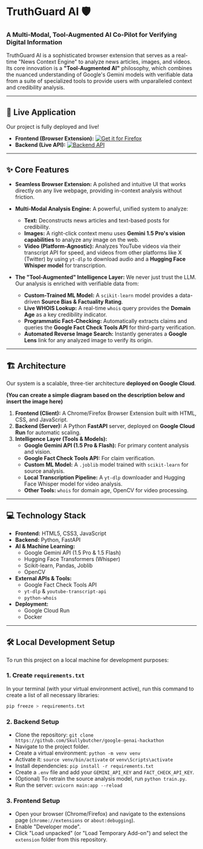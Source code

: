 # TruthGuard AI 🛡️

### A Multi-Modal, Tool-Augmented AI Co-Pilot for Verifying Digital Information

TruthGuard AI is a sophisticated browser extension that serves as a real-time "News Context Engine" to analyze news articles, images, and videos. Its core innovation is a **"Tool-Augmented AI"** philosophy, which combines the nuanced understanding of Google's Gemini models with verifiable data from a suite of specialized tools to provide users with unparalleled context and credibility analysis.

---

## 🚀 Live Application

Our project is fully deployed and live!

* **Frontend (Browser Extension):**
    [![Get it for Firefox](https://img.shields.io/badge/Get_it_for-Firefox-FF7139?style=for-the-badge&logo=firefox)](https://addons.mozilla.org/en-US/firefox/addon/truthguard-ai/)
* **Backend (Live API):**
    [![Backend API](https://img.shields.io/badge/Backend_API-Live-4285F4?style=for-the-badge&logo=google-cloud)](https://truth-guard-ai-309053470356.asia-south1.run.app/)

---


## ✨ Core Features

* **Seamless Browser Extension:** A polished and intuitive UI that works directly on any live webpage, providing in-context analysis without friction.

* **Multi-Modal Analysis Engine:** A powerful, unified system to analyze:
    * **Text:** Deconstructs news articles and text-based posts for credibility.
    * **Images:** A right-click context menu uses **Gemini 1.5 Pro's vision capabilities** to analyze any image on the web.
    * **Video (Platform-Agnostic):** Analyzes YouTube videos via their transcript API for speed, and videos from other platforms like X (Twitter) by using `yt-dlp` to download audio and a **Hugging Face Whisper model** for transcription.

* **The "Tool-Augmented" Intelligence Layer:** We never just trust the LLM. Our analysis is enriched with verifiable data from:
    * **Custom-Trained ML Model:** A `scikit-learn` model provides a data-driven **Source Bias & Factuality Rating**.
    * **Live WHOIS Lookup:** A real-time `whois` query provides the **Domain Age** as a key credibility indicator.
    * **Programmatic Fact-Checking:** Automatically extracts claims and queries the **Google Fact Check Tools API** for third-party verification.
    * **Automated Reverse Image Search:** Instantly generates a **Google Lens** link for any analyzed image to verify its origin.

---

## 🏗️ Architecture

Our system is a scalable, three-tier architecture **deployed on Google Cloud**.

**(You can create a simple diagram based on the description below and insert the image here)**


1.  **Frontend (Client):** A Chrome/Firefox Browser Extension built with HTML, CSS, and JavaScript.
2.  **Backend (Server):** A Python **FastAPI** server, deployed on **Google Cloud Run** for automatic scaling.
3.  **Intelligence Layer (Tools & Models):**
    * **Google Gemini API (1.5 Pro & Flash):** For primary content analysis and vision.
    * **Google Fact Check Tools API:** For claim verification.
    * **Custom ML Model:** A `.joblib` model trained with `scikit-learn` for source analysis.
    * **Local Transcription Pipeline:** A `yt-dlp` downloader and Hugging Face Whisper model for video analysis.
    * **Other Tools:** `whois` for domain age, OpenCV for video processing.

---

## 💻 Technology Stack

* **Frontend:** HTML5, CSS3, JavaScript
* **Backend:** Python, FastAPI
* **AI & Machine Learning:**
    * Google Gemini API (1.5 Pro & 1.5 Flash)
    * Hugging Face Transformers (Whisper)
    * Scikit-learn, Pandas, Joblib
    * OpenCV
* **External APIs & Tools:**
    * Google Fact Check Tools API
    * `yt-dlp` & `youtube-transcript-api`
    * `python-whois`
* **Deployment:**
    * Google Cloud Run
    * Docker

---

## 🛠️ Local Development Setup

To run this project on a local machine for development purposes:

### **1. Create `requirements.txt`**
In your terminal (with your virtual environment active), run this command to create a list of all necessary libraries:
```bash
pip freeze > requirements.txt
```

### **2. Backend Setup**
* Clone the repository: `git clone https://github.com/Skullybutcher/google-genai-hackathon`
* Navigate to the project folder.
* Create a virtual environment: `python -m venv venv`
* Activate it: `source venv/bin/activate` or `venv\Scripts\activate`
* Install dependencies: `pip install -r requirements.txt`
* Create a `.env` file and add your `GEMINI_API_KEY` and `FACT_CHECK_API_KEY`.
* (Optional) To retrain the source analysis model, run `python train.py`.
* Run the server: `uvicorn main:app --reload`

### **3. Frontend Setup**
* Open your browser (Chrome/Firefox) and navigate to the extensions page (`chrome://extensions` or `about:debugging`).
* Enable "Developer mode".
* Click "Load unpacked" (or "Load Temporary Add-on") and select the `extension` folder from this repository.
